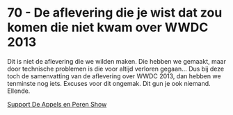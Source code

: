 # 70 - De aflevering die je wist dat zou komen die niet kwam over WWDC 2013

<p>Dit is niet de aflevering die we wilden maken. Die hebben we gemaakt, maar door technische problemen is die voor altijd verloren gegaan… Dus bij deze toch de samenvatting van de aflevering over WWDC 2013, dan hebben we tenminste nog iets. Excuses voor dit ongemak. Dit gun je ook niemand. Ellende.</p><p><a href="https://www.patreon.com/appelsenperenshow" rel="payment">Support De Appels en Peren Show</a></p>